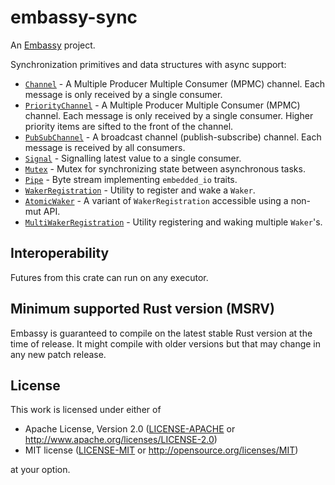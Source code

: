 # embassy-sync

An [Embassy](https://embassy.dev) project.

Synchronization primitives and data structures with async support:

- [`Channel`](channel::Channel) - A Multiple Producer Multiple Consumer (MPMC) channel. Each message is only received by a single consumer.
- [`PriorityChannel`](channel::priority::PriorityChannel) - A Multiple Producer Multiple Consumer (MPMC) channel. Each message is only received by a single consumer. Higher priority items are sifted to the front of the channel.
- [`PubSubChannel`](pubsub::PubSubChannel) - A broadcast channel (publish-subscribe) channel. Each message is received by all consumers.
- [`Signal`](signal::Signal) - Signalling latest value to a single consumer.
- [`Mutex`](mutex::Mutex) - Mutex for synchronizing state between asynchronous tasks.
- [`Pipe`](pipe::Pipe) - Byte stream implementing `embedded_io` traits.
- [`WakerRegistration`](waitqueue::WakerRegistration) - Utility to register and wake a `Waker`.
- [`AtomicWaker`](waitqueue::AtomicWaker) - A variant of `WakerRegistration` accessible using a non-mut API.
- [`MultiWakerRegistration`](waitqueue::MultiWakerRegistration) - Utility registering and waking multiple `Waker`'s.

## Interoperability

Futures from this crate can run on any executor.

## Minimum supported Rust version (MSRV)

Embassy is guaranteed to compile on the latest stable Rust version at the time of release. It might compile with older versions but that may change in any new patch release.

## License

This work is licensed under either of

- Apache License, Version 2.0 ([LICENSE-APACHE](LICENSE-APACHE) or
  <http://www.apache.org/licenses/LICENSE-2.0>)
- MIT license ([LICENSE-MIT](LICENSE-MIT) or <http://opensource.org/licenses/MIT>)

at your option.
